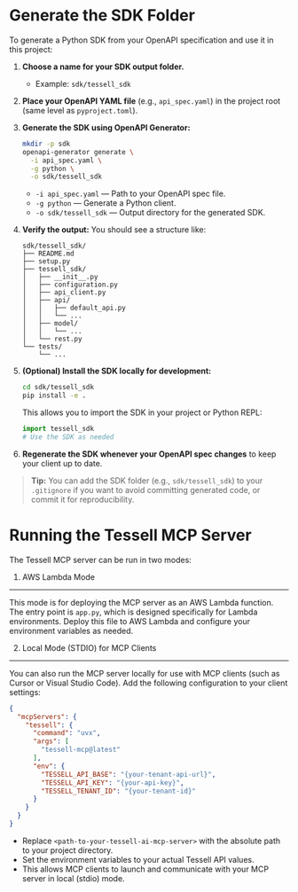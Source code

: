 Generate the SDK Folder
=======================

To generate a Python SDK from your OpenAPI specification and use it in this project:

1. **Choose a name for your SDK output folder.**
   - Example: `sdk/tessell_sdk`

2. **Place your OpenAPI YAML file** (e.g., `api_spec.yaml`) in the project root (same level as `pyproject.toml`).

3. **Generate the SDK using OpenAPI Generator:**
   ```sh
   mkdir -p sdk
   openapi-generator generate \
     -i api_spec.yaml \
     -g python \
     -o sdk/tessell_sdk
   ```
   - `-i api_spec.yaml` — Path to your OpenAPI spec file.
   - `-g python` — Generate a Python client.
   - `-o sdk/tessell_sdk` — Output directory for the generated SDK.

4. **Verify the output:**
   You should see a structure like:
   ```
   sdk/tessell_sdk/
   ├── README.md
   ├── setup.py
   ├── tessell_sdk/
   │   ├── __init__.py
   │   ├── configuration.py
   │   ├── api_client.py
   │   ├── api/
   │   │   ├── default_api.py
   │   │   └── ...
   │   ├── model/
   │   │   └── ...
   │   └── rest.py
   └── tests/
       └── ...
   ```

5. **(Optional) Install the SDK locally for development:**
   ```sh
   cd sdk/tessell_sdk
   pip install -e .
   ```
   This allows you to import the SDK in your project or Python REPL:
   ```python
   import tessell_sdk
   # Use the SDK as needed
   ```

6. **Regenerate the SDK whenever your OpenAPI spec changes** to keep your client up to date.

> **Tip:** You can add the SDK folder (e.g., `sdk/tessell_sdk`) to your `.gitignore` if you want to avoid committing generated code, or commit it for reproducibility.

Running the Tessell MCP Server
===============================

The Tessell MCP server can be run in two modes:

1. AWS Lambda Mode
------------------

This mode is for deploying the MCP server as an AWS Lambda function. The entry point is `app.py`, which is designed specifically for Lambda environments. Deploy this file to AWS Lambda and configure your environment variables as needed.

2. Local Mode (STDIO) for MCP Clients
--------------------------------------

You can also run the MCP server locally for use with MCP clients (such as Cursor or Visual Studio Code). Add the following configuration to your client settings:

```json
{
  "mcpServers": {
    "tessell": {
      "command": "uvx",
      "args": [
        "tessell-mcp@latest"
      ],
      "env": {
        "TESSELL_API_BASE": "{your-tenant-api-url}",
        "TESSELL_API_KEY": "{your-api-key}",
        "TESSELL_TENANT_ID": "{your-tenant-id}"
      }
    }
  }
}
```

- Replace `<path-to-your-tessell-ai-mcp-server>` with the absolute path to your project directory.
- Set the environment variables to your actual Tessell API values.
- This allows MCP clients to launch and communicate with your MCP server in local (stdio) mode.
